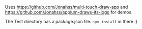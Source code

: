 Uses https://github.com/Jonahss/multi-touch-draw-app and https://github.com/Jonahss/appium-draws-its-logo for demos.

The Test directory has a package.json file. `npm install` in there :)

